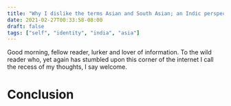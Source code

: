 ```yaml
---
title: "Why I dislike the terms Asian and South Asian; an Indic perspective"
date: 2021-02-27T00:33:58-08:00
draft: false
tags: ["self", "identity", "india", "asia"]
---
```


Good morning, fellow reader, lurker and lover of information. To the wild reader who, yet again has stumbled upon this corner of the internet I call the recess of my thoughts, I say welcome.









# Conclusion
